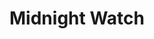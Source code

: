 ---
title: Midnight Watch
weight: 9
type: docs
prev: prayer-book/aftersupper/great-aftersupper
next: prayer-book/midnight/week-midnight
---